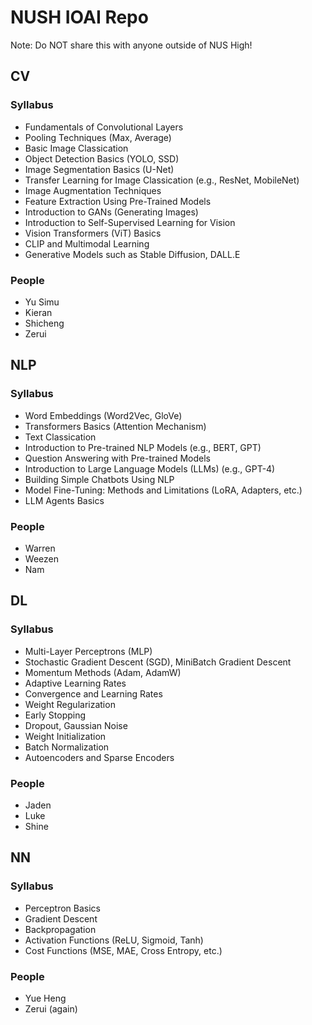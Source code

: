 # NUSH IOAI Repo

Note: Do NOT share this with anyone outside of NUS High!

## CV

### Syllabus

- Fundamentals of Convolutional Layers 
- Pooling Techniques (Max, Average) 
- Basic Image Classication 
- Object Detection Basics (YOLO, SSD)
- Image Segmentation Basics (U-Net)
- Transfer Learning for Image Classication (e.g., ResNet, MobileNet)
- Image Augmentation Techniques
- Feature Extraction Using Pre-Trained Models
- Introduction to GANs (Generating Images)
- Introduction to Self-Supervised Learning for Vision
- Vision Transformers (ViT) Basics
- CLIP and Multimodal Learning
- Generative Models such as Stable Diffusion, DALL.E

### People

- Yu Simu
- Kieran
- Shicheng
- Zerui

## NLP

### Syllabus

- Word Embeddings (Word2Vec, GloVe) 
- Transformers Basics (Attention Mechanism) 
- Text Classication 
- Introduction to Pre-trained NLP Models (e.g., BERT, GPT) 
- Question Answering with Pre-trained Models 
- Introduction to Large Language Models (LLMs) (e.g., GPT-4) 
- Building Simple Chatbots Using NLP 
- Model Fine-Tuning: Methods and Limitations (LoRA, Adapters, etc.) 
- LLM Agents Basics

### People

- Warren
- Weezen
- Nam

## DL

### Syllabus

- Multi-Layer Perceptrons (MLP) 
- Stochastic Gradient Descent (SGD), MiniBatch Gradient Descent 
- Momentum Methods (Adam, AdamW) 
- Adaptive Learning Rates 
- Convergence and Learning Rates 
- Weight Regularization 
- Early Stopping 
- Dropout, Gaussian Noise 
- Weight Initialization 
- Batch Normalization 
- Autoencoders and Sparse Encoders

### People

- Jaden
- Luke
- Shine

## NN

### Syllabus

- Perceptron Basics 
- Gradient Descent
- Backpropagation 
- Activation Functions (ReLU, Sigmoid, Tanh) 
- Cost Functions (MSE, MAE, Cross Entropy, etc.)

### People

- Yue Heng
- Zerui (again)
